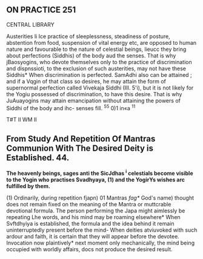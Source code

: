 ## ON PRACTICE 251

CENTRAL LIBRARY

Austerities li Ice practice of sleeplessness, steadiness of posture, abstention from food, suspension of vital energy etc, are opposed to human nature and favourable to the nature of celestial beings, lieucc they bring about perfections (Siddhis) of the body aud the senses. That is why jBaosyogins, who devote themselves only to the practice of discrimination and dispnssioti, to the exclusion of such austerities, may not have these Siddhis\* When discrimination is perfected. SamAdhi also can be attained ; and if a Vqgin of that class so desires, he may attain the form of supernormal perfection called Vivekaja Siddhi (III. 5'i), but it is not likely for the Yogiu possessed of discrimination, to have this desire. That is why JuAuayogins may attain emancipation without attaining the powers of Siddhi of the body and ihc- senses fill. <sup>55</sup> 0)1 in«a <sup>11</sup>

T#T II WM II

## **From Study And Repetition Of Mantras Communion With The Desired Deity is Established. 44.**

**The heavenly beings, sages anti the SicJdhas <sup>i</sup> celestials become visible to the Yogin who practises Svadhyaya, (1) and the YogirYs wishes arc fulfilled by them.**

(1) Ordinarily, during repetition fjapn) 01 Mantras *fag\** God's name) thought does not remain fixed on the meaning of the Mantra or muttcrable devotional formula. The person performing the Japa might aimlessly be repeating Lhe words, and his mind may be roaming elsewhere\* When Svftdhyiya is established, the formula and the idea behind it remain uninterruptedly present before the mind- When deities atviuvoked with such ardour and faith, it is certain that they will appear before the devotee. Invocation now plaintively\* next moment only mechanically, the mind being occupied with worldly affairs, docs not produce the desired result.